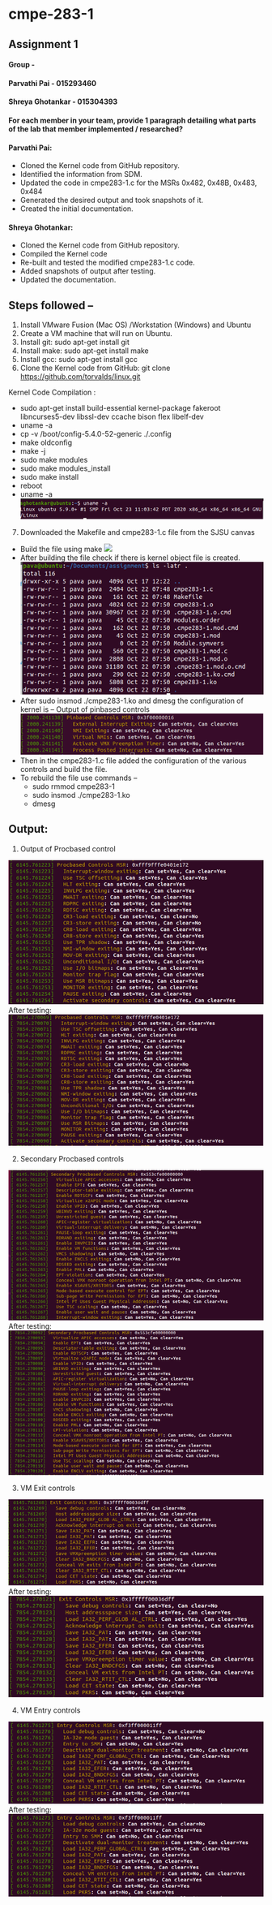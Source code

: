 # cmpe-283-1
## Assignment 1
#### Group -
#### Parvathi Pai - 015293460
#### Shreya Ghotankar - 015304393


#### For each member in your team, provide 1 paragraph detailing what parts of the lab that member implemented / researched?

#### Parvathi Pai:
* Cloned the Kernel code from GitHub repository.
* Identified the information from SDM.
* Updated the code in cmpe283-1.c for the MSRs 0x482, 0x48B, 0x483, 0x484
* Generated the desired output and took snapshots of it.
* Created the initial documentation.
#### Shreya Ghotankar:
* Cloned the Kernel code from GitHub repository.
* Compiled the Kernel code
* Re-built and tested the modified cmpe283-1.c code.
* Added snapshots of output after testing.
* Updated the documentation.

## Steps followed –

1. Install VMware Fusion (Mac OS) /Workstation (Windows) and Ubuntu
2. Create a VM machine that will run on Ubuntu.
3. Install git: sudo apt-get install git
4. Install make: sudo apt-get install make
5. Install gcc: sudo apt-get install gcc
6. Clone the Kernel code from GitHub: git clone https://github.com/torvalds/linux.git

Kernel Code Compilation :
* sudo apt-get install build-essential kernel-package fakeroot libncurses5-dev libssl-dev ccache bison flex libelf-dev
* uname -a
* cp -v /boot/config-5.4.0-52-generic ./.config
* make oldconfig
* make -j
* sudo make modules
* sudo make modules_install
* sudo make install
* reboot
* uname -a
   <img src="screenshots/Picture12.png"/>
7. Downloaded the Makefile and cmpe283-1.c file from the SJSU canvas
 * Build the file using make
   <img src="screeshots/Picture1.png"/>
 * After building the file check if there is kernel object file is created.
    <img src="screenshots/Picture2.png"/>
 * After sudo insmod ./cmpe283-1.ko and dmesg the configuration of kernel is –
Output of pinbased controls
    <img src="screenshots/Picture3.png"/>
 *  Then in the cmpe283-1.c file added the configuration of the various controls and build the file.
 * To rebuild the file use commands – 
    * sudo rmmod cmpe283-1
    * sudo insmod ./cmpe283-1.ko
    * dmesg
  

  ## Output:
1. Output of Procbased control
<img src="screenshots/Picture4.png"/>
After testing: 
<img src="screenshots/Picture5.png"/>

2. Secondary Procbased controls
<img src="screenshots/Picture6.png"/>
After testing: 
<img src="screenshots/Picture7.png"/>

3. VM Exit controls
<img src="screenshots/Picture8.png"/>
After testing: 
<img src="screenshots/Picture9.png"/>

4. VM Entry controls
<img src="screenshots/Picture10.png"/>
After testing:
<img src="screenshots/Picture11.png"/>




